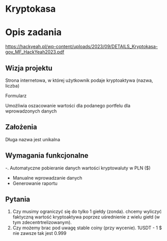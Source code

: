 # Kryptokasa

# Opis zadania
https://hackyeah.pl/wp-content/uploads/2023/09/DETAILS_Kryptokasa-gov_MF_HackYeah2023.pdf

## Wizja projektu

Strona internetowa, w której użytkownik podaje kryptoaktywa (nazwa, liczba)

Formularz

Umożliwia oszacowanie wartości dla podanego portfelu dla wprowadzonych danych

## Założenia
Długa nazwa jest unikalna

## Wymagania funkcjonalne
-. Automatyczne pobieranie danych wartości kryptowaluty w PLN ($)

- Manualne wprowadzanie danych
- Generowanie raportu

## Pytania
1. Czy musimy ograniczyć się do tylko 1 giełdy (zonda). chcemy wyliczyć faktyczną wartość kryptoaktywa poprzez uśrednienie z wielu giełd (w tym zdecentrtrelizowanym).
2. Czy możemy brac pod uwagę stable coiny (przy wycenie).
1USDT - 1 $ nie zawsze tak jest 0.999
